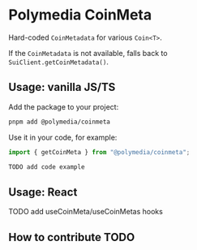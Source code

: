 # Polymedia CoinMeta

Hard-coded `CoinMetadata` for various `Coin<T>`.

If the `CoinMetadata` is not available, falls back to `SuiClient.getCoinMetadata()`.

## Usage: vanilla JS/TS

Add the package to your project:
```bash
pnpm add @polymedia/coinmeta
```

Use it in your code, for example:
```typescript
import { getCoinMeta } from "@polymedia/coinmeta";

TODO add code example
```

## Usage: React

TODO add useCoinMeta/useCoinMetas hooks

## How to contribute TODO

<!-- ![Polymedia CoinMeta](https://assets.polymedia.app/img/coinmeta/open-graph.webp) TODO -->
